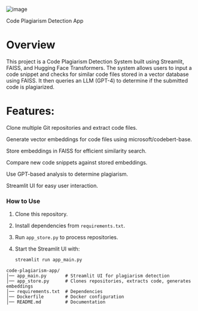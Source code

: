 ![image](https://github.com/user-attachments/assets/dd541625-cba8-4889-8e1f-ad7b9eb76715)



Code Plagiarism Detection App

# Overview

This project is a Code Plagiarism Detection System built using Streamlit, FAISS, and Hugging Face Transformers. The system allows users to input a code snippet and checks for similar code files stored in a vector database using FAISS. It then queries an LLM (GPT-4) to determine if the submitted code is plagiarized.

# Features:

Clone multiple Git repositories and extract code files.

Generate vector embeddings for code files using microsoft/codebert-base.

Store embeddings in FAISS for efficient similarity search.

Compare new code snippets against stored embeddings.

Use GPT-based analysis to determine plagiarism.

Streamlit UI for easy user interaction.


### How to Use  

1. Clone this repository.  
2. Install dependencies from `requirements.txt`.  
3. Run `app_store.py` to process repositories.  
4. Start the Streamlit UI with:  

   ```bash
   streamlit run app_main.py

```
code-plagiarism-app/
│── app_main.py       # Streamlit UI for plagiarism detection
│── app_store.py      # Clones repositories, extracts code, generates embeddings
│── requirements.txt  # Dependencies
│── Dockerfile        # Docker configuration
│── README.md         # Documentation
```


